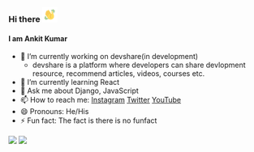 ### Hi there <img src="hello.gif" width="30px">

#### I am Ankit Kumar

- 🔭 I’m currently working on devshare(in development)
    - devshare is a platform where developers can share devlopment resource, recommend articles, videos, courses etc.
- 🌱 I’m currently learning React
- 💬 Ask me about Django, JavaScript
- 📫 How to reach me: [Instagram](https://www.instagram.com/ankitandrel/) [Twitter](https://twitter.com/ankitandrel) [YouTube](https://www.youtube.com/channel/UCJhZTtVqmOpHLvIRiXqu4-A)
- 😄 Pronouns: He/His
- ⚡ Fun fact: The fact is there is no funfact


<img align="center" src="https://github-readme-stats.vercel.app/api/?username=ankitandrel&theme=dark" /> <img align="center" src="https://github-readme-stats.vercel.app/api/top-langs/?username=ankitandrel&theme=dark" />

<!-- <img align="center" src="https://github-readme-stats.vercel.app/api/pin/?username=<USERNAME>&theme=dark" /> -->
